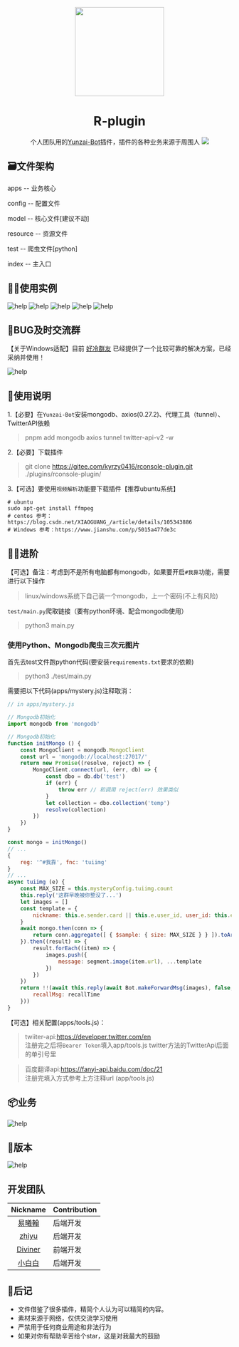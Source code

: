 <p align="center">
  <a href="https://gitee.com/kyrzy0416/rconsole-plugin">
    <img width="200" src="./img/logo.png">
  </a>
</p>

<div align="center">
    <h1>R-plugin</h1>
    个人团队用的<a href="https://gitee.com/Le-niao/Yunzai-Bot" target="_blank">Yunzai-Bot</a>插件，插件的各种业务来源于周围人
<img src="https://cdn.jsdelivr.net/gh/xianxincoder/xianxincoder/assets/github-contribution-grid-snake.svg">
</div>

## 🗃️文件架构
apps -- 业务核心

config -- 配置文件

model -- 核心文件[建议不动]

resource -- 资源文件

test -- 爬虫文件[python]

index -- 主入口

##  🧏‍♂️使用实例
![help](./img/example.png)
![help](./img/example2.png)
![help](./img/example3.png)
![help](./img/example4.png)
![help](./img/example5.png)

##  🤺BUG及时交流群
【关于Windows适配】目前 [好冷群友](https://gitee.com/hetangx) 已经提供了一个比较可靠的解决方案，已经采纳并使用！

![help](./img/community.jpg)

## 📔使用说明

1.【必要】在`Yunzai-Bot`安装mongodb、axios(0.27.2)、代理工具（tunnel）、TwitterAPI依赖
> pnpm add mongodb axios tunnel twitter-api-v2 -w

2.【必要】下载插件
> git clone https://gitee.com/kyrzy0416/rconsole-plugin.git ./plugins/rconsole-plugin/

3.【可选】要使用`视频解析`功能要下载插件【推荐ubuntu系统】
```shell
# ubuntu
sudo apt-get install ffmpeg
# centos 参考：https://blog.csdn.net/XIAOGUANG_/article/details/105343886
# Windows 参考：https://www.jianshu.com/p/5015a477de3c
````

## 🧑‍🌾进阶
【可选】备注：考虑到不是所有电脑都有mongodb，如果要开启`#我靠`功能，需要进行以下操作
> linux/windows系统下自己装一个mongodb，上一个密码(不上有风险)

`test/main.py`爬取链接（要有python环境、配合mongodb使用）
> python3 main.py
### 使用Python、Mongodb爬虫三次元图片
首先去test文件跑python代码(要安装`requirements.txt`要求的依赖)
> python3 ./test/main.py

需要把以下代码(apps/mystery.js)注释取消：
```javascript
// in apps/mystery.js

// Mongodb初始化
import mongodb from 'mongodb'

// Mongodb初始化
function initMongo () {
    const MongoClient = mongodb.MongoClient
    const url = 'mongodb://localhost:27017/'
    return new Promise((resolve, reject) => {
        MongoClient.connect(url, (err, db) => {
            const dbo = db.db('test')
            if (err) {
                throw err // 和调用 reject(err) 效果类似
            }
            let collection = dbo.collection('temp')
            resolve(collection)
        })
    })
}

const mongo = initMongo()
// ...
{
    reg: '^#我靠', fnc: 'tuiimg'
}
// ...
async tuiimg (e) {
    const MAX_SIZE = this.mysteryConfig.tuiimg.count
    this.reply('这群早晚被你整没了...')
    let images = []
    const template = {
        nickname: this.e.sender.card || this.e.user_id, user_id: this.e.user_id
    }
    await mongo.then(conn => {
        return conn.aggregate([ { $sample: { size: MAX_SIZE } } ]).toArray()
    }).then((result) => {
        result.forEach((item) => {
            images.push({
                message: segment.image(item.url), ...template
            })
        })
    })
    return !!(await this.reply(await Bot.makeForwardMsg(images), false, {
        recallMsg: recallTime
    }))
}
```

【可选】相关配置(apps/tools.js)：
> twiiter-api:https://developer.twitter.com/en  
注册完之后将`Bearer Token`填入app/tools.js twitter方法的TwitterApi后面的单引号里

> 百度翻译api:https://fanyi-api.baidu.com/doc/21  
注册完填入方式参考上方注释url (app/tools.js)

## 📦业务
![help](./img/help.jpg)

## 🤳版本
![help](./img/version.jpg)

## 开发团队
| Nickname                                                     | Contribution |
| :----------------------------------------------------------: |--------------|
|[易曦翰](https://gitee.com/yixihan) | 后端开发         |
|[zhiyu](https://gitee.com/kyrzy0416) | 后端开发         |
|[Diviner](https://gitee.com/divinerJJ) | 前端开发         |
|[小白白](https://gitee.com/little_White01) | 后端开发         |

## 🚀后记
* 文件借鉴了很多插件，精简个人认为可以精简的内容。 
* 素材来源于网络，仅供交流学习使用 
* 严禁用于任何商业用途和非法行为 
* 如果对你有帮助辛苦给个star，这是对我最大的鼓励